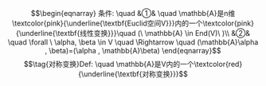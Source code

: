 $$\begin{eqnarray}
条件: \quad
&①& \quad \mathbb{A}是n维\textcolor{pink}{\underline{\textbf{Euclid空间V}}}内的一个\textcolor{pink}{\underline{\textbf{线性变换}}}\quad (\ \mathbb{A} \in End(V)\ )\\
&②& \quad \forall \ \alpha, \beta \in V \quad \Rightarrow \quad (\mathbb{A}\alpha , \beta)=(\alpha , \mathbb{A}\beta)
\end{eqnarray}$$
$$\tag{对称变换}Def: \quad \mathbb{A}是V内的一个\textcolor{red}{\underline{\textbf{对称变换}}}$$